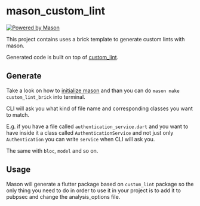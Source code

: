 # mason_custom_lint

[![Powered by Mason](https://img.shields.io/endpoint?url=https%3A%2F%2Ftinyurl.com%2Fmason-badge)](https://github.com/felangel/mason)

This project contains uses a brick template to generate custom lints with mason.

Generated code is built on top of [custom_lint](https://pub.dev/packages/custom_lint#creating-a-custom-lint-package).

## Generate

Take a look on how to [initialize mason](https://github.com/felangel/mason) and than you can do `mason make custom_lint_brick` into terminal.

CLI will ask you what kind of file name and corresponding classes you want to match. 

E.g. if you have a file called `authentication_service.dart` and you want to have inside it a class called `AuthenticationService` and not just only `Authentication` you can write `service` when CLI will ask you.

The same with `bloc`, `model` and so on.

## Usage

Mason will generate a flutter package based on `custom_lint` package so the only thing you need to do in order to use it in your project is to add it to pubpsec and change the analysis_options file.